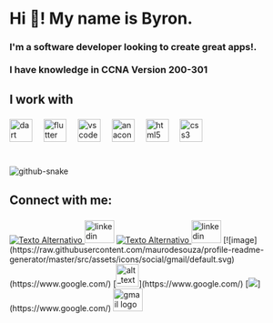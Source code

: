 <h1 align="left">Hi 👋! My name is Byron.</h1>

###

<h3 align="left">I'm a software developer looking to create great apps!.<br> <br>I have knowledge in CCNA Version 200-301</h3>

###

<h2 align="left">I work with</h2>

###

<div align="left">
  <img src="https://cdn.jsdelivr.net/gh/devicons/devicon/icons/dart/dart-original.svg" height="40" alt="dart logo"  />
  <img width="12" />
  <img src="https://cdn.jsdelivr.net/gh/devicons/devicon/icons/flutter/flutter-original.svg" height="40" alt="flutter logo"  />
  <img width="12" />
  <img src="https://cdn.jsdelivr.net/gh/devicons/devicon/icons/vscode/vscode-original.svg" height="40" alt="vscode logo"  />
  <img width="12" />
  <img src="https://cdn.jsdelivr.net/gh/devicons/devicon/icons/anaconda/anaconda-original.svg" height="40" alt="anaconda logo"  />
  <img width="12" />
  <img src="https://cdn.jsdelivr.net/gh/devicons/devicon/icons/html5/html5-original.svg" height="40" alt="html5 logo"  />
  <img width="12" />
  <img src="https://cdn.jsdelivr.net/gh/devicons/devicon/icons/css3/css3-original.svg" height="40" alt="css3 logo"  />
</div>

###

<br clear="both">

<picture>
  <source media="(prefers-color-scheme: dark)" srcset="https://raw.githubusercontent.com/byronsmb/byronsmb/output/github-snake-dark.svg" />
  <source media="(prefers-color-scheme: light)" srcset="https://raw.githubusercontent.com/byronsmb/byronsmb/output/github-snake.svg" />
  <img alt="github-snake" src="[github-snake.svg](https://raw.githubusercontent.com/byronsmb/byronsmb/output/github-snake.svg)" />
</picture>

###

<h2 align="left">Connect with me:</h2>

###

<div align="left">
  <a href="https://www.google.com/">
    <img src="https://raw.githubusercontent.com/maurodesouza/profile-readme-generator/master/src/assets/icons/social/gmail/default.svg" alt="Texto Alternativo">
  </a>
  <img src="https://raw.githubusercontent.com/maurodesouza/profile-readme-generator/master/src/assets/icons/social/linkedin/default.svg" width="52" height="40" alt="linkedin logo"  />
  <a href="[url_del_enlace](https://www.google.com/)">
    <img src="https://raw.githubusercontent.com/maurodesouza/profile-readme-generator/master/src/assets/icons/social/gmail/default.svg" alt="Texto Alternativo">
  
  </a>
  <img src="https://raw.githubusercontent.com/maurodesouza/profile-readme-generator/master/src/assets/icons/social/linkedin/default.svg" width="52" height="40" alt="linkedin logo"  />
  [![image](https://raw.githubusercontent.com/maurodesouza/profile-readme-generator/master/src/assets/icons/social/gmail/default.svg)(https://www.google.com/)
  [<img alt="alt_text" width="40px" src="https://raw.githubusercontent.com/maurodesouza/profile-readme-generator/master/src/assets/icons/social/gmail/default.svg" />](https://www.google.com/)
  [<img src="https://raw.githubusercontent.com/maurodesouza/profile-readme-generator/master/src/assets/icons/social/gmail/default.svg">](https://www.google.com/)
  
  <img src="https://raw.githubusercontent.com/maurodesouza/profile-readme-generator/master/src/assets/icons/social/gmail/default.svg" width="52" height="40" alt="gmail logo"  />
</div>

###
